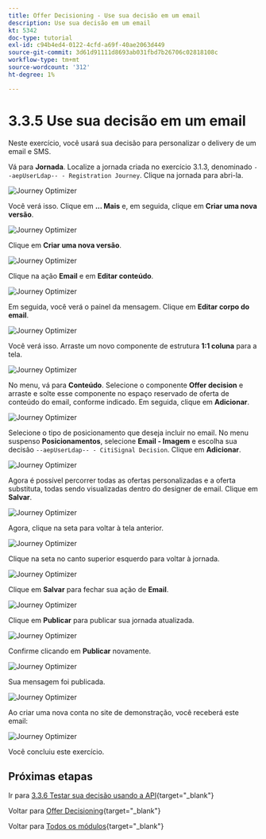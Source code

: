 ```yaml
---
title: Offer Decisioning - Use sua decisão em um email
description: Use sua decisão em um email
kt: 5342
doc-type: tutorial
exl-id: c94b4ed4-0122-4cfd-a69f-40ae2063d449
source-git-commit: 3d61d91111d8693ab031fbd7b26706c02818108c
workflow-type: tm+mt
source-wordcount: '312'
ht-degree: 1%

---
```


# 3.3.5 Use sua decisão em um email

Neste exercício, você usará sua decisão para personalizar o delivery de um email e SMS.

Vá para **Jornada**. Localize a jornada criada no exercício 3.1.3, denominado `--aepUserLdap-- - Registration Journey`. Clique na jornada para abri-la.

![Journey Optimizer](./images/emailoffer1.png)

Você verá isso. Clique em **... Mais** e, em seguida, clique em **Criar uma nova versão**.

![Journey Optimizer](./images/journey1.png)

Clique em **Criar uma nova versão**.

![Journey Optimizer](./images/journey2.png)

Clique na ação **Email** e em **Editar conteúdo**.

![Journey Optimizer](./images/journey3.png)

Em seguida, você verá o painel da mensagem. Clique em **Editar corpo do email**.

![Journey Optimizer](./images/emailoffer2.png)

Você verá isso. Arraste um novo componente de estrutura **1:1 coluna** para a tela.

![Journey Optimizer](./images/emailoffer6.png)

No menu, vá para **Conteúdo**. Selecione o componente **Offer decision** e arraste e solte esse componente no espaço reservado de oferta de conteúdo do email, conforme indicado. Em seguida, clique em **Adicionar**.

![Journey Optimizer](./images/emailoffer7.png)

Selecione o tipo de posicionamento que deseja incluir no email. No menu suspenso **Posicionamentos**, selecione **Email - Imagem** e escolha sua decisão `--aepUserLdap-- - CitiSignal Decision`. Clique em **Adicionar**.

![Journey Optimizer](./images/emailoffer8.png)

Agora é possível percorrer todas as ofertas personalizadas e a oferta substituta, todas sendo visualizadas dentro do designer de email. Clique em **Salvar**.

![Journey Optimizer](./images/emailoffer9.png)

Agora, clique na seta para voltar à tela anterior.

![Journey Optimizer](./images/emailoffer13.png)

Clique na seta no canto superior esquerdo para voltar à jornada.

![Journey Optimizer](./images/emailoffer14.png)

Clique em **Salvar** para fechar sua ação de **Email**.

![Journey Optimizer](./images/emailoffer14a.png)

Clique em **Publicar** para publicar sua jornada atualizada.

![Journey Optimizer](./images/emailoffer14b.png)

Confirme clicando em **Publicar** novamente.

![Journey Optimizer](./images/emailoffer15.png)

Sua mensagem foi publicada.

![Journey Optimizer](./images/emailoffer16.png)

Ao criar uma nova conta no site de demonstração, você receberá este email:

![Journey Optimizer](./images/emailoffer17.png)

Você concluiu este exercício.

## Próximas etapas

Ir para [3.3.6 Testar sua decisão usando a API](./ex6.md){target="_blank"}

Voltar para [Offer Decisioning](offer-decisioning.md){target="_blank"}

Voltar para [Todos os módulos](./../../../../overview.md){target="_blank"}
